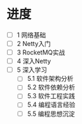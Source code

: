 # 进度
- [ ] 1 网络基础
- [ ] 2 Netty入门
- [ ] 3 RocketMQ实战
- [ ] 4 深入Netty
- [ ] 5 深入学习
  - [ ] 5.1 软件架构分析
  - [ ] 5.2 软件依赖分析
  - [ ] 5.3 软件工程实践
  - [ ] 5.4 编程语言经验
  - [ ] 5.5 编程思想沉淀
